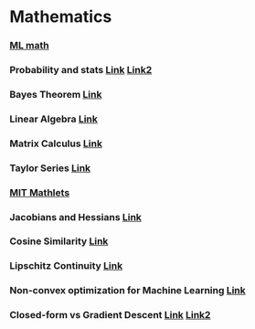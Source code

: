 # Mathematics

### [ML math](https://mml-book.github.io/)

### Probability and stats [Link](https://ocw.mit.edu/courses/mathematics/18-05-introduction-to-probability-and-statistics-spring-2014/readings/) [Link2](https://statisticsbyjim.com/glossary/)

### Bayes Theorem [Link](https://betterexplained.com/articles/an-intuitive-and-short-explanation-of-bayes-theorem/)

### Linear Algebra [Link](https://www.youtube.com/playlist?list=PLX2gX-ftPVXVuWEutmvA163NoDCAhiWv2)

### Matrix Calculus [Link](https://arxiv.org/pdf/1802.01528.pdf)

### Taylor Series [Link](https://www.youtube.com/watch?v=3d6DsjIBzJ4)

### [MIT Mathlets](http://mathlets.org/mathlets/)

### Jacobians and Hessians [Link](https://najeebkhan.github.io/blog/VecCal.html) 

### Cosine Similarity [Link](http://blog.christianperone.com/2013/09/machine-learning-cosine-similarity-for-vector-space-models-part-iii/)

### Lipschitz Continuity [Link](https://docs.google.com/document/d/e/2PACX-1vTMp0Gw2L4zUw1EB5hPJFr8vYjg52dGQ_tA7qRVIkETrxJVqc3sBGd_M7Owh6-HCjKmgP33vSWoZjI4/pub)

### Non-convex optimization for Machine Learning [Link](https://arxiv.org/abs/1712.07897)

### Closed-form vs Gradient Descent [Link](https://sebastianraschka.com/faq/docs/closed-form-vs-gd.html) [Link2](https://stats.stackexchange.com/questions/278755/why-use-gradient-descent-for-linear-regression-when-a-closed-form-math-solution/278794)
